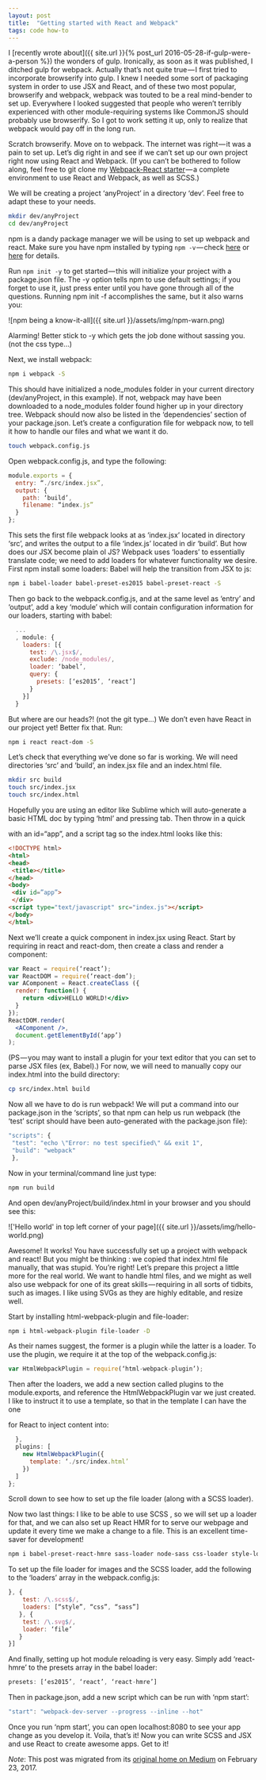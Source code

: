 ```yaml
---
layout: post
title:  "Getting started with React and Webpack"
tags: code how-to
---
```


I [recently wrote about]({{ site.url }}{% post_url 2016-05-28-if-gulp-were-a-person %}) the wonders of gulp. Ironically, as soon as it was published, I ditched gulp for webpack. Actually that’s not quite true — I first tried to incorporate browserify into gulp. I knew I needed some sort of packaging system in order to use JSX and React, and of these two most popular, browserify and webpack, webpack was touted to be a real mind-bender to set up. Everywhere I looked suggested that people who weren’t terribly experienced with other module-requiring systems like CommonJS should probably use browserify. So I got to work setting it up, only to realize that webpack would pay off in the long run.  
  <!--more-->

Scratch browserify. Move on to webpack. The internet was right — it was a pain to set up. Let’s dig right in and see if we can’t set up our own project right now using React and Webpack. (If you can’t be bothered to follow along, feel free to git clone my [Webpack-React starter](https://github.com/heatherbooker/webpack-react-starter) — a complete environment to use React and Webpack, as well as SCSS.)  

We will be creating a project ‘anyProject’ in a directory ‘dev’. Feel free to adapt these to your needs.  

```bash
mkdir dev/anyProject
cd dev/anyProject
```

npm is a dandy package manager we will be using to set up webpack and react. Make sure you have npm installed by typing `npm -v` — check [here](https://docs.npmjs.com/getting-started/installing-node) or [here](http://blog.npmjs.org/post/85484771375/how-to-install-npm) for details.

Run `npm init -y` to get started — this will initialize your project with a package.json file. The -y option tells npm to use default settings; if you forget to use it, just press enter until you have gone through all of the questions. Running npm init -f accomplishes the same, but it also warns you:  

![npm being a know-it-all]({{ site.url }}/assets/img/npm-warn.png)  

Alarming! Better stick to -y which gets the job done without sassing you. (not the css type…)  

Next, we install webpack:

```bash
npm i webpack -S
```

This should have initialized a node\_modules folder in your current directory (dev/anyProject, in this example). If not, webpack may have been downloaded to a node_modules folder found higher up in your directory tree. Webpack should now also be listed in the ‘dependencies’ section of your package.json. Let’s create a configuration file for webpack now, to tell it how to handle our files and what we want it do.

```bash
touch webpack.config.js
```  

Open webpack.config.js, and type the following:

```js
module.exports = {
  entry: “./src/index.jsx”,
  output: {
    path: ‘build’,
    filename: “index.js”
  }
};
```

This sets the first file webpack looks at as ‘index.jsx’ located in directory ‘src’, and writes the output to a file ‘index.js’ located in dir ‘build’. But how does our JSX become plain ol JS? Webpack uses ‘loaders’ to essentially translate code; we need to add loaders for whatever functionality we desire. First npm install some loaders: Babel will help the transition from JSX to js:

```bash
npm i babel-loader babel-preset-es2015 babel-preset-react -S
```  

Then go back to the webpack.config.js, and at the same level as ‘entry’ and ‘output’, add a key ‘module’ which will contain configuration information for our loaders, starting with babel:

```js
  ...
  , module: {
    loaders: [{
      test: /\.jsx$/,
      exclude: /node_modules/,
      loader: ‘babel’,
      query: {
        presets: [‘es2015’, ‘react’]
      }
    }]
  }
```

But where are our heads?! (not the git type…) We don’t even have React in our project yet! Better fix that. Run:  

```bash
npm i react react-dom -S
```

Let’s check that everything we’ve done so far is working. We will need directories ‘src’ and ‘build’, an index.jsx file and an index.html file.

```bash
mkdir src build
touch src/index.jsx
touch src/index.html
```

Hopefully you are using an editor like Sublime which will auto-generate a basic HTML doc by typing ‘html’ and pressing tab. Then throw in a quick <div> with an id=“app”, and a script tag so the index.html looks like this:

```html
<!DOCTYPE html>
<html>
<head>
 <title></title>
</head>
<body>
 <div id=”app”>
 </div>
<script type="text/javascript" src="index.js"></script>
</body>
</html>
```

Next we’ll create a quick component in index.jsx using React. Start by requiring in react and react-dom, then create a class and render a component:

```jsx
var React = require(‘react’);
var ReactDOM = require(‘react-dom’);
var AComponent = React.createClass ({
  render: function() {
    return <div>HELLO WORLD!</div>
  }
});
ReactDOM.render(
  <AComponent />,
  document.getElementById(‘app’)
);
```

(PS — you may want to install a plugin for your text editor that you can set to parse JSX files (ex, Babel).)
For now, we will need to manually copy our index.html into the build directory:

```bash
cp src/index.html build
```

Now all we have to do is run webpack! We will put a command into our package.json in the ‘scripts’, so that npm can help us run webpack (the ‘test’ script should have been auto-generated with the package.json file):

```js
"scripts": {
 "test": "echo \"Error: no test specified\" && exit 1",
 "build": "webpack"
 },
 ```

Now in your terminal/command line just type:

```bash
npm run build
```

And open dev/anyProject/build/index.html in your browser and you should see this:  

!['Hello world' in top left corner of your page]({{ site.url }}/assets/img/hello-world.png)  


Awesome! It works! You have successfully set up a project with webpack and react! But you might be thinking : we copied that index.html file manually, that was stupid. You’re right! Let’s prepare this project a little more for the real world. We want to handle html files, and we might as well also use webpack for one of its great skills — requiring in all sorts of tidbits, such as images. I like using SVGs as they are highly editable, and resize well.  

Start by installing html-webpack-plugin and file-loader:  

```bash
npm i html-webpack-plugin file-loader -D
```

As their names suggest, the former is a plugin while the latter is a loader. To use the plugin, we require it at the top of the webpack.config.js:  

```js
var HtmlWebpackPlugin = require(‘html-webpack-plugin’);
```

Then after the loaders, we add a new section called plugins to the module.exports, and reference the HtmlWebpackPlugin var we just created. I like to instruct it to use a template, so that in the template I can have the one <div id=“app”> for React to inject content into:

```js
  },
  plugins: [
    new HtmlWebpackPlugin({
      template: ‘./src/index.html’
    })
  ]
};
```

Scroll down to see how to set up the file loader (along with a SCSS loader).  

Now two last things: I like to be able to use SCSS , so we will set up a loader for that, and we can also set up React HMR for to serve our webpage and update it every time we make a change to a file. This is an excellent time-saver for development!  

```bash
npm i babel-preset-react-hmre sass-loader node-sass css-loader style-loader -D
```

To set up the file loader for images and the SCSS loader, add the following to the ‘loaders’ array in the webpack.config.js:

```js
}, {
    test: /\.scss$/,
    loaders: [“style”, “css”, “sass”]
   }, {
    test: /\.svg$/,
    loader: ‘file’
   }
}]
```

And finally, setting up hot module reloading is very easy. Simply add ‘react-hmre’ to the presets array in the babel loader:

```js
presets: [‘es2015’, ‘react’, ‘react-hmre’]
```

Then in package.json, add a new script which can be run with ‘npm start’:

```js
"start": "webpack-dev-server --progress --inline --hot"
```

Once you run ‘npm start’, you can open localhost:8080 to see your app change as you develop it. Voila, that’s it! Now you can write SCSS and JSX and use React to create awesome apps. Get to it!  

*Note*: This post was migrated from its [original home on Medium](https://medium.com/@heatherbooker/vue-js-vs-react-js-28caa8f9b033#.ojssrqrl3) on February 23, 2017.
